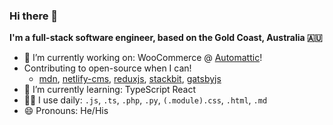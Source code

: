 ### Hi there 👋

**I'm a full-stack software engineer, based on the Gold Coast, Australia 🇦🇺**

<!--
**Jinksi/Jinksi** is a ✨ _special_ ✨ repository because its `README.md` (this file) appears on your GitHub profile.

Here are some ideas to get you started:

- 🔭 I’m currently working on ...
- 🌱 I’m currently learning ...
- 👯 I’m looking to collaborate on ...
- 🤔 I’m looking for help with ...
- 💬 Ask me about ...
- 📫 How to reach me: ...
- 😄 Pronouns: ...
- ⚡ Fun fact: ...
-->

- 🔭 I’m currently working on: WooCommerce @ [Automattic](https://automattic.com)!
- Contributing to open-source when I can!
  - [mdn](https://github.com/mdn/content/pull/5079), [netlify-cms](https://github.com/netlify/netlify-cms/pulls?q=is%3Apr+author%3AJinksi+is%3Aclosed), [reduxjs](https://github.com/reduxjs/cra-template-redux/pull/3), [stackbit](https://github.com/stackbit/jamstackthemes/pull/30), [gatsbyjs](https://github.com/gatsbyjs/gatsby/pull/17602)
- 🌱 I’m currently learning: TypeScript React
- 👨‍💻 I use daily: `.js`, `.ts`, `.php`, `.py`, `(.module).css`, `.html`, `.md`
- 😄 Pronouns: He/His
